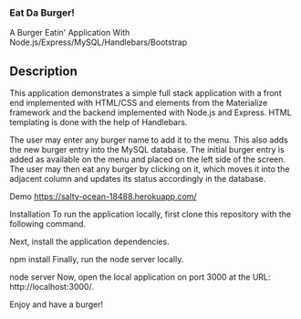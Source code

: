 ### Eat Da Burger!

A Burger Eatin' Application With Node.js/Express/MySQL/Handlebars/Bootstrap

## Description
This application demonstrates a simple full stack application with a front end implemented with HTML/CSS and elements from the Materialize framework and the backend implemented with Node.js and Express. HTML templating is done with the help of Handlebars.

The user may enter any burger name to add it to the menu. This also adds the new burger entry into the MySQL database. The initial burger entry is added as available on the menu and placed on the left side of the screen. The user may then eat any burger by clicking on it, which moves it into the adjacent column and updates its status accordingly in the database.

Demo
https://salty-ocean-18488.herokuapp.com/

Installation
To run the application locally, first clone this repository with the following command.

Next, install the application dependencies.

npm install
Finally, run the node server locally.

node server
Now, open the local application on port 3000 at the URL: http://localhost:3000/.

Enjoy and have a burger!
